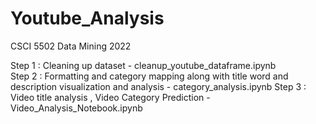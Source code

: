 # Youtube_Analysis
CSCI 5502 Data Mining 2022


Step 1 : Cleaning up dataset -  cleanup_youtube_dataframe.ipynb <br>
Step 2 : Formatting and category mapping along with title word and description visualization and analysis - category_analysis.ipynb
Step 3 : Video title analysis , Video Category Prediction - Video_Analysis_Notebook.ipynb
